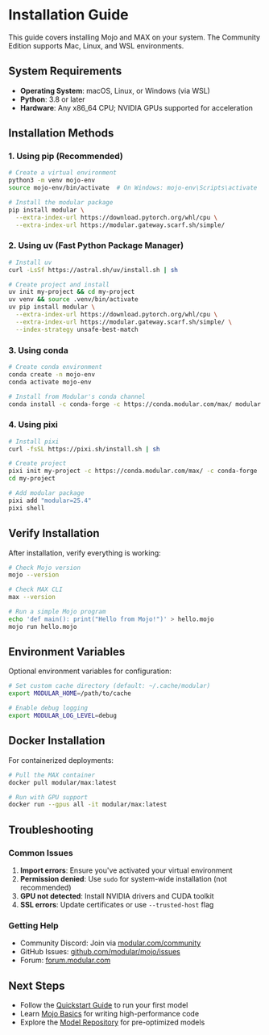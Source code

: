 # Installation Guide

This guide covers installing Mojo and MAX on your system. The Community Edition supports Mac, Linux, and WSL environments.

## System Requirements

- **Operating System**: macOS, Linux, or Windows (via WSL)
- **Python**: 3.8 or later
- **Hardware**: Any x86_64 CPU; NVIDIA GPUs supported for acceleration

## Installation Methods

### 1. Using pip (Recommended)

```bash
# Create a virtual environment
python3 -m venv mojo-env
source mojo-env/bin/activate  # On Windows: mojo-env\Scripts\activate

# Install the modular package
pip install modular \
  --extra-index-url https://download.pytorch.org/whl/cpu \
  --extra-index-url https://modular.gateway.scarf.sh/simple/
```

### 2. Using uv (Fast Python Package Manager)

```bash
# Install uv
curl -LsSf https://astral.sh/uv/install.sh | sh

# Create project and install
uv init my-project && cd my-project
uv venv && source .venv/bin/activate
uv pip install modular \
  --extra-index-url https://download.pytorch.org/whl/cpu \
  --extra-index-url https://modular.gateway.scarf.sh/simple/ \
  --index-strategy unsafe-best-match
```

### 3. Using conda

```bash
# Create conda environment
conda create -n mojo-env
conda activate mojo-env

# Install from Modular's conda channel
conda install -c conda-forge -c https://conda.modular.com/max/ modular
```

### 4. Using pixi

```bash
# Install pixi
curl -fsSL https://pixi.sh/install.sh | sh

# Create project
pixi init my-project -c https://conda.modular.com/max/ -c conda-forge
cd my-project

# Add modular package
pixi add "modular=25.4"
pixi shell
```

## Verify Installation

After installation, verify everything is working:

```bash
# Check Mojo version
mojo --version

# Check MAX CLI
max --version

# Run a simple Mojo program
echo 'def main(): print("Hello from Mojo!")' > hello.mojo
mojo run hello.mojo
```

## Environment Variables

Optional environment variables for configuration:

```bash
# Set custom cache directory (default: ~/.cache/modular)
export MODULAR_HOME=/path/to/cache

# Enable debug logging
export MODULAR_LOG_LEVEL=debug
```

## Docker Installation

For containerized deployments:

```bash
# Pull the MAX container
docker pull modular/max:latest

# Run with GPU support
docker run --gpus all -it modular/max:latest
```

## Troubleshooting

### Common Issues

1. **Import errors**: Ensure you've activated your virtual environment
2. **Permission denied**: Use `sudo` for system-wide installation (not recommended)
3. **GPU not detected**: Install NVIDIA drivers and CUDA toolkit
4. **SSL errors**: Update certificates or use `--trusted-host` flag

### Getting Help

- Community Discord: Join via [modular.com/community](https://modular.com/community)
- GitHub Issues: [github.com/modular/mojo/issues](https://github.com/modular/mojo/issues)
- Forum: [forum.modular.com](https://forum.modular.com)

## Next Steps

- Follow the [Quickstart Guide](quickstart.md) to run your first model
- Learn [Mojo Basics](../mojo-language/basics.md) for writing high-performance code
- Explore the [Model Repository](https://builds.modular.com) for pre-optimized models
